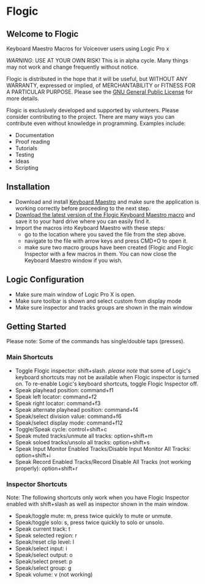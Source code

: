 # Flogic
## Welcome to Flogic
Keyboard Maestro Macros for Voiceover users using Logic Pro x

*WARNING*: USE AT YOUR OWN RISK! This is in alpha cycle. Many things may not work and change frequently without notice.

Flogic is distributed in the hope that it will be useful, but WITHOUT ANY WARRANTY, expressed or implied, of MERCHANTABILITY or FITNESS FOR A PARTICULAR PURPOSE. Please see the [GNU General Public License](http://www.gnu.org/licenses/) for more details.

Flogic is exclusively developed and supported by volunteers. Please consider contributing to the project. There are many ways you can contribute even without knowledge in programming. Examples include:
* Documentation
* Proof reading
* Tutorials
* Testing
* Ideas
* Scripting

## Installation
* Download and install [Keyboard Maestro](http://www.keyboardmaestro.com) and make sure the application is working correctly before proceeding to the next step.
* [Download the latest version of the Flogic Keyboard Maestro macro](https://github.com/chigkim/Flogic/blob/master/Flogic.kmmacros) and save it to your hard drive where you can easily find it.
* Import the macros into Keyboard Maestro with these steps:
  * go to the location where you saved the file from the step above.
  * navigate to the file with arrow keys and press CMD+O to open it.
  * make sure two macro groups have been created (Flogic and Flogic Inspector with a few macros in them. You can now close the Keyboard Maestro window if you wish.

## Logic Configuration
* Make sure main window of Logic Pro X is open.
* Make sure toolbar is shown and select custom from display mode
* Make sure inspector and tracks groups are shown in the main window

## Getting Started
Please note: Some of the commands has single/double taps (presses).

### Main Shortcuts
* Toggle Flogic inspector: shift+slash. *please note* that some of Logic's keyboard shortcuts may not be available when Flogic inspector is turned on. To re-enable Logic's keyboard shortcuts, toggle Flogic Inspector off.
* Speak playhead position: command+f1
* Speak left locator: command+f2
* Speak right locator: command+f3
* Speak alternate playhead position: command+f4
* Speak/select division value: command+f6
* Speak/select display mode: command+f12
* Toggle/Speak cycle: control+shift+c
* Speak muted tracks/unmute all tracks: option+shift+m
* Speak soloed tracks/unsolo all tracks: option+shift+s
* Speak Input Monitor Enabled Tracks/Disable Input Monitor All Tracks: option+shift+i
* Speak Record Enabled Tracks/Record Disable All Tracks (not working properly): option+shift+r

### Inspector Shortcuts
Note: The following shortcuts only work when you have Flogic Inspector enabled with shift+slash as well as inspector shown in the main window.

* Speak/toggle mute: m, press twice quickly to mute or unmute.
* Speak/toggle solo: s, press twice quickly to solo or unsolo.
* Speak current track: t
* Speak selected region: r
* Speak/reset clip level: l
* Speak/select input: i
* Speak/select output: o
* Speak/select preset: p
* Speak/select group: g
* Speak volume: v (not working)

